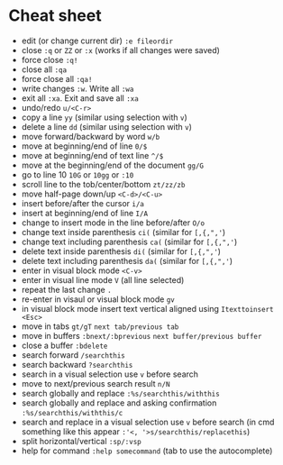 # Cheat sheet

* edit (or change current dir) `:e fileordir`
* close `:q` or `ZZ` or `:x` (works if all changes were saved)
* force close `:q!`
* close all `:qa`
* force close all `:qa!`
* write changes `:w`. Write all `:wa`
* exit all `:xa`. Exit and save all `:xa`
* undo/redo `u/<C-r>`
* copy a line `yy` (similar using selection with `v`)
* delete a line `dd` (similar using selection with `v`)
* move forward/backward by word `w/b`
* move at beginning/end of line `0/$`
* move at beginning/end of text line `^/$`
* move at the beginning/end of the document `gg/G`
* go to line 10 `10G` or `10gg` or `:10`
* scroll line to the tob/center/bottom `zt/zz/zb`
* move half-page down/up `<C-d>/<C-u>`
* insert before/after the cursor `i/a`
* insert at beginning/end of line `I/A`
* change to insert mode in the line before/after `O/o`
* change text inside parenthesis `ci(` (similar for `[,{,",'`)
* change text including parenthesis `ca(` (similar for `[,{,",'`)
* delete text inside parenthesis `di(` (similar for `[,{,",'`)
* delete text including parenthesis `da(` (similar for `[,{,",'`)
* enter in visual block mode `<C-v>`
* enter in visual line mode `V` (all line selected)
* repeat the last change `.`
* re-enter in visaul or visual block mode `gv`
* in visual block mode insert text vertical aligned using `Itexttoinsert <Esc>`
* move in tabs `gt/gT` `next tab/previous tab`
* move in buffers `:bnext/:bprevious` `next buffer/previous buffer`
* close a buffer `:bdelete`
* search forward `/searchthis`
* search backward `?searchthis`
* search in a visual selection use `v` before search
* move to next/previous search result `n/N`
* search globally and replace `:%s/searchthis/withthis`
* search globally and replace and asking confirmation `:%s/searchthis/withthis/c`
* search and replace in a visual selection use `v` before search (in cmd something like this appear `:'<, '>s/searchthis/replacethis`)
* split horizontal/vertical `:sp/:vsp`
* help for command `:help somecommand` (tab to use the autocomplete)

